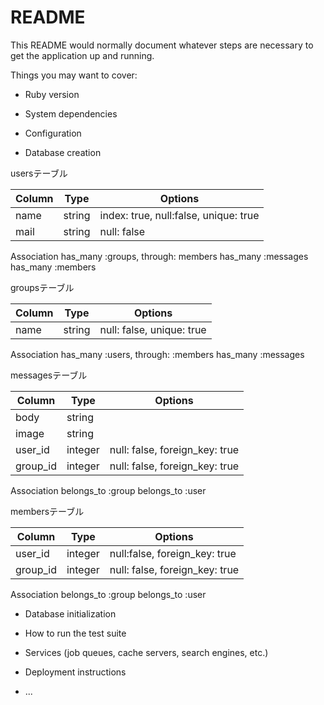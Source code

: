# README

This README would normally document whatever steps are necessary to get the
application up and running.

Things you may want to cover:

* Ruby version

* System dependencies

* Configuration

* Database creation

usersテーブル

|Column|Type|Options|
|------|----|-------|
|name|string|index: true, null:false, unique: true|
|mail|string|null: false|

Association
has_many :groups, through: members
has_many :messages
has_many :members


groupsテーブル

|Column|Type|Options|
|------|----|-------|
|name|string|null: false, unique: true

Association
has_many :users, through: :members
has_many :messages


messagesテーブル

|Column|Type|Options|
|------|----|-------|
|body|string|
|image|string|
|user_id|integer|null: false, foreign_key: true 
|group_id|integer|null: false, foreign_key: true

Association
belongs_to :group
belongs_to :user


membersテーブル

|Column|Type|Options|
|------|----|-------|
|user_id|integer|null:false, foreign_key: true|
|group_id|integer|null: false, foreign_key: true|

Association
belongs_to :group
belongs_to :user


* Database initialization

* How to run the test suite

* Services (job queues, cache servers, search engines, etc.)

* Deployment instructions

* ...
